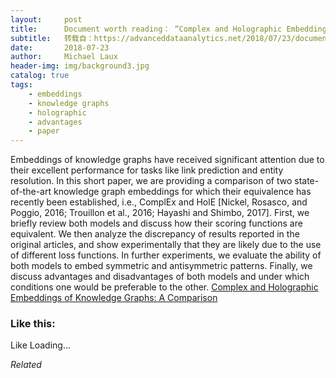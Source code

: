 ```yaml
---
layout:     post
title:      Document worth reading： “Complex and Holographic Embeddings of Knowledge Graphs： A Comparison”
subtitle:   转载自：https://advanceddataanalytics.net/2018/07/23/document-worth-reading-complex-and-holographic-embeddings-of-knowledge-graphs-a-comparison/
date:       2018-07-23
author:     Michael Laux
header-img: img/background3.jpg
catalog: true
tags:
    - embeddings
    - knowledge graphs
    - holographic
    - advantages
    - paper
---
```


Embeddings of knowledge graphs have received significant attention due to their excellent performance for tasks like link prediction and entity resolution. In this short paper, we are providing a comparison of two state-of-the-art knowledge graph embeddings for which their equivalence has recently been established, i.e., ComplEx and HolE [Nickel, Rosasco, and Poggio, 2016; Trouillon et al., 2016; Hayashi and Shimbo, 2017]. First, we briefly review both models and discuss how their scoring functions are equivalent. We then analyze the discrepancy of results reported in the original articles, and show experimentally that they are likely due to the use of different loss functions. In further experiments, we evaluate the ability of both models to embed symmetric and antisymmetric patterns. Finally, we discuss advantages and disadvantages of both models and under which conditions one would be preferable to the other. [Complex and Holographic Embeddings of Knowledge Graphs: A Comparison](http://arxiv.org/abs/1707.01475v1)





### Like this:

Like Loading...


*Related*

